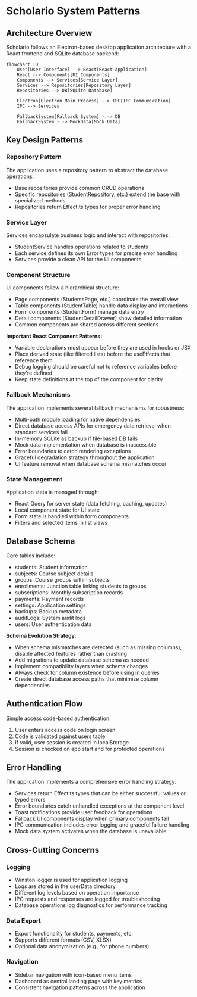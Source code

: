 # Scholario System Patterns

## Architecture Overview

Scholario follows an Electron-based desktop application architecture with a React frontend and SQLite database backend:

```mermaid
flowchart TD
    User[User Interface] --> React[React Application]
    React --> Components[UI Components]
    Components --> Services[Service Layer]
    Services --> Repositories[Repository Layer]
    Repositories --> DB[SQLite Database]
    
    Electron[Electron Main Process] --> IPC[IPC Communication]
    IPC --> Services
    
    FallbackSystem[Fallback System] -.-> DB
    FallbackSystem -.-> MockData[Mock Data]
```

## Key Design Patterns

### Repository Pattern
The application uses a repository pattern to abstract the database operations:
- Base repositories provide common CRUD operations
- Specific repositories (StudentRepository, etc.) extend the base with specialized methods
- Repositories return Effect.ts types for proper error handling

### Service Layer
Services encapsulate business logic and interact with repositories:
- StudentService handles operations related to students
- Each service defines its own Error types for precise error handling
- Services provide a clean API for the UI components

### Component Structure
UI components follow a hierarchical structure:
- Page components (StudentsPage, etc.) coordinate the overall view
- Table components (StudentTable) handle data display and interactions
- Form components (StudentForm) manage data entry
- Detail components (StudentDetailDrawer) show detailed information
- Common components are shared across different sections

**Important React Component Patterns:**
- Variable declarations must appear before they are used in hooks or JSX
- Place derived state (like filtered lists) before the useEffects that reference them
- Debug logging should be careful not to reference variables before they're defined
- Keep state definitions at the top of the component for clarity

### Fallback Mechanisms
The application implements several fallback mechanisms for robustness:
- Multi-path module loading for native dependencies
- Direct database access APIs for emergency data retrieval when standard services fail
- In-memory SQLite as backup if file-based DB fails
- Mock data implementation when database is inaccessible
- Error boundaries to catch rendering exceptions
- Graceful degradation strategy throughout the application
- UI feature removal when database schema mismatches occur

### State Management
Application state is managed through:
- React Query for server state (data fetching, caching, updates)
- Local component state for UI state
- Form state is handled within form components
- Filters and selected items in list views

## Database Schema

Core tables include:
- students: Student information
- subjects: Course subject details
- groups: Course groups within subjects
- enrollments: Junction table linking students to groups
- subscriptions: Monthly subscription records
- payments: Payment records
- settings: Application settings
- backups: Backup metadata
- auditLogs: System audit logs
- users: User authentication data

**Schema Evolution Strategy**:
- When schema mismatches are detected (such as missing columns), disable affected features rather than crashing
- Add migrations to update database schema as needed
- Implement compatibility layers when schema changes
- Always check for column existence before using in queries
- Create direct database access paths that minimize column dependencies

## Authentication Flow

Simple access code-based authentication:
1. User enters access code on login screen
2. Code is validated against users table
3. If valid, user session is created in localStorage
4. Session is checked on app start and for protected operations

## Error Handling

The application implements a comprehensive error handling strategy:
- Services return Effect.ts types that can be either successful values or typed errors
- Error boundaries catch unhandled exceptions at the component level
- Toast notifications provide user feedback for operations
- Fallback UI components display when primary components fail
- IPC communication includes error logging and graceful failure handling
- Mock data system activates when the database is unavailable

## Cross-Cutting Concerns

### Logging
- Winston logger is used for application logging
- Logs are stored in the userData directory
- Different log levels based on operation importance
- IPC requests and responses are logged for troubleshooting
- Database operations log diagnostics for performance tracking

### Data Export
- Export functionality for students, payments, etc.
- Supports different formats (CSV, XLSX)
- Optional data anonymization (e.g., for phone numbers)

### Navigation
- Sidebar navigation with icon-based menu items
- Dashboard as central landing page with key metrics
- Consistent navigation patterns across the application 